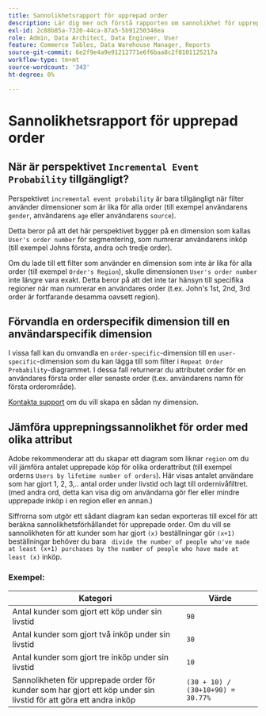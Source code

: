 ```yaml
---
title: Sannolikhetsrapport för upprepad order
description: Lär dig mer och förstå rapporten om sannolikhet för upprepad order.
exl-id: 2c88b85a-7320-44ca-87a5-5b91250348ea
role: Admin, Data Architect, Data Engineer, User
feature: Commerce Tables, Data Warehouse Manager, Reports
source-git-commit: 6e2f9e4a9e91212771e6f6baa8c2f8101125217a
workflow-type: tm+mt
source-wordcount: '343'
ht-degree: 0%

---
```


# Sannolikhetsrapport för upprepad order

## När är perspektivet `Incremental Event Probability` tillgängligt?

Perspektivet `incremental event probability` är bara tillgängligt när filter använder dimensioner som är lika för alla order (till exempel användarens `gender`, användarens `age` eller användarens `source`).

Detta beror på att det här perspektivet bygger på en dimension som kallas `User's order number` för segmentering, som numrerar användarens inköp (till exempel Johns första, andra och tredje order).

Om du lade till ett filter som använder en dimension som inte är lika för alla order (till exempel `Order's Region`), skulle dimensionen `User's order number` inte längre vara exakt. Detta beror på att det inte tar hänsyn till specifika regioner när man numrerar en användares order (t.ex. John&#39;s 1st, 2nd, 3rd order är fortfarande desamma oavsett region).

## Förvandla en orderspecifik dimension till en användarspecifik dimension

I vissa fall kan du omvandla en `order-specific`-dimension till en `user-specific`-dimension som du kan lägga till som filter i `Repeat Order Probability`-diagrammet. I dessa fall returnerar du attributet order för en användares första order eller senaste order (t.ex. användarens namn för första orderområde).

[Kontakta support](https://experienceleague.adobe.com/docs/commerce-knowledge-base/kb/troubleshooting/miscellaneous/mbi-service-policies.html?lang=sv-SE) om du vill skapa en sådan ny dimension.

## Jämföra upprepningssannolikhet för order med olika attribut

Adobe rekommenderar att du skapar ett diagram som liknar `region` om du vill jämföra antalet upprepade köp för olika orderattribut (till exempel orderns `Users by lifetime number of orders`). Här visas antalet användare som har gjort 1, 2, 3,.. antal order under livstid och lagt till ordernivåfiltret. (med andra ord, detta kan visa dig om användarna gör fler eller mindre upprepade inköp i en region eller en annan.)

Siffrorna som utgör ett sådant diagram kan sedan exporteras till excel för att beräkna sannolikhetsförhållandet för upprepade order. Om du vill se sannolikheten för att kunder som har gjort `(x)` beställningar gör `(x+1)` beställningar behöver du bara ` divide the number of people who've made at least (x+1) purchases by the number of people who have made at least (x)` inköp.

### Exempel:

| Kategori | Värde |
|---|---|
| Antal kunder som gjort ett köp under sin livstid | `90` |
| Antal kunder som gjort två inköp under sin livstid | `30` |
| Antal kunder som gjort tre inköp under sin livstid | `10` |
| Sannolikheten för upprepade order för kunder som har gjort ett köp under sin livstid för att göra ett andra inköp | `(30 + 10) / (30+10+90) = 30.77%` |
